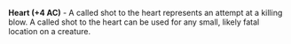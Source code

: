 **Heart (+4 AC)** - A called shot to the heart represents an attempt at a killing blow. A called shot to the heart can be used for any small, likely fatal location on a creature.